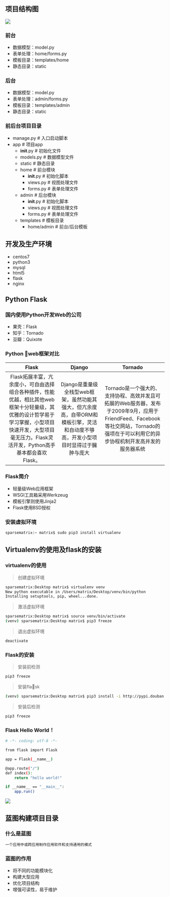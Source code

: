 

## 项目结构图

![](http://ww1.sinaimg.cn/large/dc05ba18gy1fi6x569m1bj21h014gafq.jpg)

### 前台

* 数据模型：model.py
* 表单处理：home/forms.py
* 模板目录：templates/home
* 静态目录：static

### 后台

* 数据模型：model.py
* 表单处理：admin/forms.py
* 模板目录：templates/admin
* 静态目录：static

### 前后台项目目录

* manage.py # 入口启动脚本
* app # 项目app
    * __init__.py # 初始化文件
    * models.py # 数据模型文件
    * static # 静态目录
    * home # 前台模块
        * __init__.py # 初始化脚本
        * views.py # 视图处理文件
        * forms.py # 表单处理文件
    * admin # 后台模块
        * __init__.py # 初始化脚本
        * views.py # 视图处理文件
        * forms.py # 表单处理文件
    * templates # 模板目录
        * home/admin # 前台/后台模板

## 开发及生产环境

* centos7
* python3
* mysql
* html5
* flask
* nginx

## Python Flask

### 国内使用Python开发Web的公司

* 果壳：Flask
* 知乎：Tornado
* 豆瓣：Quixote

### Python web框架对比

| Flask | Django | Tornado |
| :------: | :------: | :------: |
| Flask拓展丰富，亢余度小，可自由选择组合各种插件，性能优越，相比其他web框架十分轻量级，其优雅的设计哲学易于学习掌握，小型项目快速开发，大型项目毫无压力。Flask灵活开发，Python高手基本都会喜欢Flask。 | Django是重量级全栈型web框架，虽然功能其强大，但亢余度高，自带ORM和模板引擎，灵活和自动度不够高，开发小型项目时显得过于臃肿与庞大 | Tornado是一个强大的、支持协程、高效并发且可拓展的Web服务器，发布于2009年9月，应用于FriendFeed、Facebook等社交网站，Tornado的强项在于可以利用它的异步协程机制开发高并发的服务器系统 |


### Flask简介

* 轻量级Web应用框架
* WSGI工具箱采用Werkzeug
* 模板引擎则使用Jinja2
* Flask使用BSD授权

### 安装虚拟环境

```bash
sparsematrix:~ matrix$ sudo pip3 install virtualenv
```

## Virtualenv的使用及flask的安装

### virtualenv的使用

>创建虚拟环境

```bash
sparsematrix:Desktop matrix$ virtualenv venv
New python executable in /Users/matrix/Desktop/venv/bin/python
Installing setuptools, pip, wheel...done.
```

>激活虚拟环境

```bash
sparsematrix:Desktop matrix$ source venv/bin/activate
(venv) sparsematrix:Desktop matrix$ pip3 freeze
```

>退出虚拟环境

```bash
deactivate
```

### Flask的安装

>安装前检测

```bash
pip3 freeze
```

>安装flask

```bash
(venv) sparsematrix:Desktop matrix$ pip3 install -i http://pypi.douban.com/simple/ flask
```

>安装后检测

```bash
pip3 freeze
```

### Flask Hello World！

```bash
# -*- coding: utf-8 -*-

from flask import Flask

app = Flask(__name__)

@app.route("/")
def index():
    return "hello world!"

if __name__ == "__main__":
    app.run()
```

![](http://ww1.sinaimg.cn/large/dc05ba18gy1fi7dk3wopgj21mo09gwgb.jpg)

## 蓝图构建项目目录

### 什么是蓝图

```bash
一个应用中或跨应用制作应用软件和支持通用的模式
```

### 蓝图的作用

* 将不同的功能模块化
* 构建大型应用
* 优化项目结构
* 增强可读性，易于维护